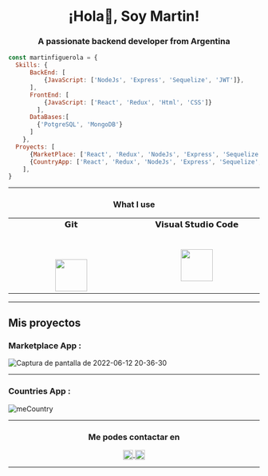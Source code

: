 
<h1 align="center"> ¡Hola👋, Soy Martin!</h1>
<h3 align="center">A passionate backend developer from Argentina</h3>

```js
const martinfiguerola = {
  Skills: {
      BackEnd: [
          {JavaScript: ['NodeJs', 'Express', 'Sequelize', 'JWT']},
      ],
      FrontEnd: [
          {JavaScript: ['React', 'Redux', 'Html', 'CSS']}
        ],
      DataBases:[
        {'PotgreSQL', 'MongoDB'}
      ]
    },
  Proyects: [
      {MarketPlace: ['React', 'Redux', 'NodeJs', 'Express', 'Sequelize', 'PotgreSQL', 'JWT', 'Nodemailer']},
      {CountryApp: ['React', 'Redux', 'NodeJs', 'Express', 'Sequelize', 'PotgreSQL']}
    ],
}
```
<hr>
<h3 align="center">What I use</h3>
<table align="center">
  <tbody>
    <tr valign="top">
      <td width="25%" align="center">
        <span>𝗚𝗶𝘁</span><br><br><br>
       <br>
        <img height="64px" src="https://cdn.svgporn.com/logos/git-icon.svg">
      </td>
      <td width="25%" align="center">
        <span>𝗩𝗶𝘀𝘂𝗮𝗹 𝗦𝘁𝘂𝗱𝗶𝗼 𝗖𝗼𝗱𝗲</span><br><br><br>
        <img height="64px" src="https://cdn.svgporn.com/logos/visual-studio-code.svg">
      </td>
    </tr>
  </tbody>
</table>
<hr>

<h2> Mis proyectos</h2>
  
<h3>Marketplace App : </h3> 

![Captura de pantalla de 2022-06-12 20-36-30](https://user-images.githubusercontent.com/81661747/177411061-ab89eff7-94a5-410b-9817-20e53ee69313.png)

<hr/>

<h3> Countries App : </h3>

![meCountry](https://user-images.githubusercontent.com/81661747/177409389-54a61a97-123e-4514-8bb2-8c873d7fe81a.png)

<hr/>

<h3 align="center">Me podes contactar en </h3>

<p align="center">
  <a href="mailto: fedefiguerola@gmail.com">
      <img align="center" src="https://cdn.jsdelivr.net/npm/simple-icons@3.0.1/icons/gmail.svg" height="20" width="20" />
    </a>
    <a href="https://www.linkedin.com/in/martin-figuerola/">
      <img align="center" src="https://cdn.jsdelivr.net/npm/simple-icons@3.0.1/icons/linkedin.svg" height="20" width="20" />
    </a>
</p>



<hr/>


